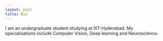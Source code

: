 ```yaml
---
layout: post
title: Bio
---
```


I am an undergraduate student studying at IIIT-Hyderabad. My specialisations include Computer Vision, Deep learning and Neuroscience. 

